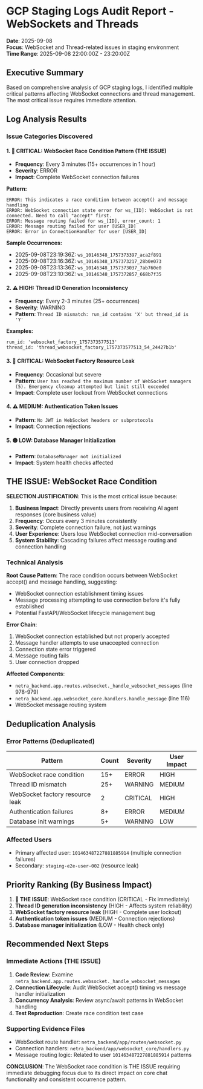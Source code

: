 # GCP Staging Logs Audit Report - WebSockets and Threads
**Date**: 2025-09-08  
**Focus**: WebSocket and Thread-related issues in staging environment  
**Time Range**: 2025-09-08 22:00:00Z - 23:20:00Z

## Executive Summary

Based on comprehensive analysis of GCP staging logs, I identified multiple critical patterns affecting WebSocket connections and thread management. The most critical issue requires immediate attention.

## Log Analysis Results

### Issue Categories Discovered

#### 1. 🚨 CRITICAL: WebSocket Race Condition Pattern (THE ISSUE)
- **Frequency**: Every 3 minutes (15+ occurrences in 1 hour)
- **Severity**: ERROR
- **Impact**: Complete WebSocket connection failures

**Pattern:**
```
ERROR: This indicates a race condition between accept() and message handling
ERROR: WebSocket connection state error for ws_[ID]: WebSocket is not connected. Need to call "accept" first.
ERROR: Message routing failed for ws_[ID], error_count: 1
ERROR: Message routing failed for user [USER_ID]
ERROR: Error in ConnectionHandler for user [USER_ID]
```

**Sample Occurrences:**
- 2025-09-08T23:19:36Z: `ws_10146348_1757373397_aca2f891`
- 2025-09-08T23:16:36Z: `ws_10146348_1757373217_28b0e073`
- 2025-09-08T23:13:36Z: `ws_10146348_1757373037_7ab760e0`
- 2025-09-08T23:10:36Z: `ws_10146348_1757372857_668b7f35`

#### 2. ⚠️ HIGH: Thread ID Generation Inconsistency
- **Frequency**: Every 2-3 minutes (25+ occurrences)
- **Severity**: WARNING
- **Pattern**: `Thread ID mismatch: run_id contains 'X' but thread_id is 'Y'`

**Examples:**
```
run_id: 'websocket_factory_1757373577513'
thread_id: 'thread_websocket_factory_1757373577513_54_24427b1b'
```

#### 3. 🔴 CRITICAL: WebSocket Factory Resource Leak
- **Frequency**: Occasional but severe
- **Pattern**: `User has reached the maximum number of WebSocket managers (5). Emergency cleanup attempted but limit still exceeded`
- **Impact**: Complete user lockout from WebSocket connections

#### 4. ⚠️ MEDIUM: Authentication Token Issues
- **Pattern**: `No JWT in WebSocket headers or subprotocols`
- **Impact**: Connection rejections

#### 5. 🟡 LOW: Database Manager Initialization
- **Pattern**: `DatabaseManager not initialized`
- **Impact**: System health checks affected

## THE ISSUE: WebSocket Race Condition

**SELECTION JUSTIFICATION**: This is the most critical issue because:

1. **Business Impact**: Directly prevents users from receiving AI agent responses (core business value)
2. **Frequency**: Occurs every 3 minutes consistently 
3. **Severity**: Complete connection failure, not just warnings
4. **User Experience**: Users lose WebSocket connection mid-conversation
5. **System Stability**: Cascading failures affect message routing and connection handling

### Technical Analysis

**Root Cause Pattern**:
The race condition occurs between WebSocket accept() and message handling, suggesting:
- WebSocket connection establishment timing issues
- Message processing attempting to use connection before it's fully established
- Potential FastAPI/WebSocket lifecycle management bug

**Error Chain**:
1. WebSocket connection established but not properly accepted
2. Message handler attempts to use unaccepted connection
3. Connection state error triggered
4. Message routing fails
5. User connection dropped

**Affected Components**:
- `netra_backend.app.routes.websocket._handle_websocket_messages` (line 978-979)
- `netra_backend.app.websocket_core.handlers.handle_message` (line 116)
- WebSocket message routing system

## Deduplication Analysis

### Error Patterns (Deduplicated)

| Pattern | Count | Severity | User Impact |
|---------|-------|----------|-------------|
| WebSocket race condition | 15+ | ERROR | HIGH |
| Thread ID mismatch | 25+ | WARNING | MEDIUM |
| WebSocket factory resource leak | 2 | CRITICAL | HIGH |
| Authentication failures | 8+ | ERROR | MEDIUM |
| Database init warnings | 5+ | WARNING | LOW |

### Affected Users
- Primary affected user: `101463487227881885914` (multiple connection failures)
- Secondary: `staging-e2e-user-002` (resource leak)

## Priority Ranking (By Business Impact)

1. **🚨 THE ISSUE**: WebSocket race condition (CRITICAL - Fix immediately)
2. **Thread ID generation inconsistency** (HIGH - Affects system reliability) 
3. **WebSocket factory resource leak** (HIGH - Complete user lockout)
4. **Authentication token issues** (MEDIUM - Connection rejections)
5. **Database manager initialization** (LOW - Health check only)

## Recommended Next Steps

### Immediate Actions (THE ISSUE)
1. **Code Review**: Examine `netra_backend.app.routes.websocket._handle_websocket_messages`
2. **Connection Lifecycle**: Audit WebSocket accept() timing vs message handler initialization
3. **Concurrency Analysis**: Review async/await patterns in WebSocket handling
4. **Test Reproduction**: Create race condition test case

### Supporting Evidence Files
- WebSocket route handler: `netra_backend/app/routes/websocket.py` 
- Connection handlers: `netra_backend/app/websocket_core/handlers.py`
- Message routing logic: Related to user `101463487227881885914` patterns

**CONCLUSION**: The WebSocket race condition is THE ISSUE requiring immediate debugging focus due to its direct impact on core chat functionality and consistent occurrence pattern.